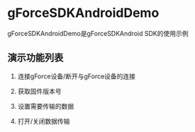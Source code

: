 
# gForceSDKAndroidDemo

gForceSDKAndroidDemo是gForceSDKAndroid SDK的使用示例

## 演示功能列表

1. 连接gForce设备/断开与gForce设备的连接

1. 获取固件版本号

1. 设置需要传输的数据

1. 打开/关闭数据传输
